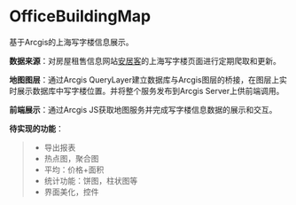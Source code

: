 # OfficeBuildingMap
基于Arcgis的上海写字楼信息展示。

**数据来源**：对房屋租售信息网站[安居客](https://shanghai.anjuke.com/)的上海写字楼页面进行定期爬取和更新。

**地图图层**：通过Arcgis QueryLayer建立数据库与Arcgis图层的桥接，在图层上实时展示数据库中写字楼位置。并将整个服务发布到Arcgis Server上供前端调用。

**前端展示**：通过Arcgis JS获取地图服务并完成写字楼信息数据的展示和交互。

**待实现的功能**：
>* 导出报表
>* 热点图，聚合图
>* 平均：价格+面积
>* 统计功能：饼图，柱状图等
>* 界面美化，控件